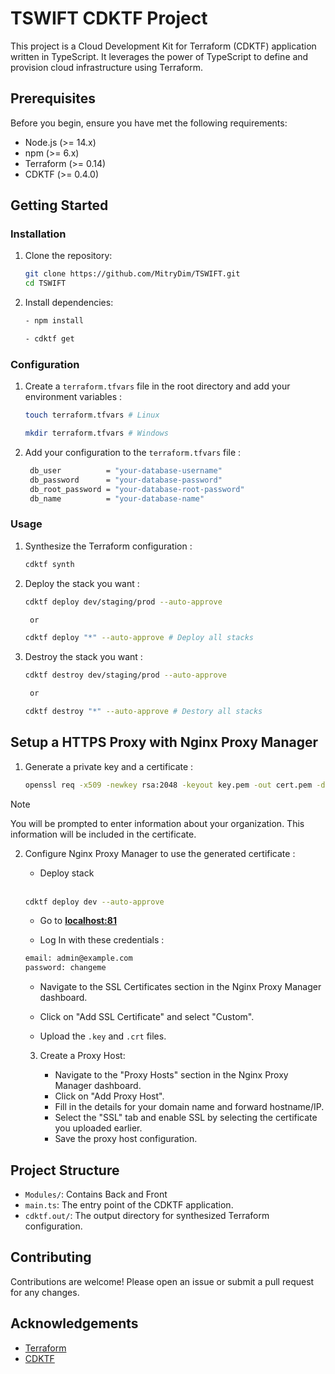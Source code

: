 # TSWIFT CDKTF Project

This project is a Cloud Development Kit for Terraform (CDKTF) application written in TypeScript. It leverages the power of TypeScript to define and provision cloud infrastructure using Terraform.

## Prerequisites

Before you begin, ensure you have met the following requirements:

- Node.js (>= 14.x)
- npm (>= 6.x)
- Terraform (>= 0.14)
- CDKTF (>= 0.4.0)

## Getting Started

### Installation

1. Clone the repository:

   ```sh
   git clone https://github.com/MitryDim/TSWIFT.git
   cd TSWIFT
   ```

2. Install dependencies:

   ```sh
   - npm install

   - cdktf get
   ```

### Configuration

1. Create a `terraform.tfvars` file in the root directory and add your environment variables :

   ```sh
   touch terraform.tfvars # Linux

   mkdir terraform.tfvars # Windows
   ```

2. Add your configuration to the `terraform.tfvars` file :
   ```sh
    db_user          = "your-database-username"
    db_password      = "your-database-password"
    db_root_password = "your-database-root-password"
    db_name          = "your-database-name"
   ```

### Usage

1. Synthesize the Terraform configuration :

   ```sh
   cdktf synth
   ```

2. Deploy the stack you want :

   ```sh
   cdktf deploy dev/staging/prod --auto-approve

    or

   cdktf deploy "*" --auto-approve # Deploy all stacks
   ```

3. Destroy the stack you want :

   ```sh
   cdktf destroy dev/staging/prod --auto-approve

    or

   cdktf destroy "*" --auto-approve # Destory all stacks
   ```

## Setup a HTTPS Proxy with Nginx Proxy Manager

1. Generate a private key and a certificate :

    ```sh
    openssl req -x509 -newkey rsa:2048 -keyout key.pem -out cert.pem -days 365
    ```

> [!NOTE]
> You will be prompted to enter information about your organization. This information will be included in the certificate.


2. Configure Nginx Proxy Manager to use the generated certificate :

   * Deploy stack

   <br>

   ```sh
   cdktf deploy dev --auto-approve
   ```

   * Go to **[localhost:81](localhost:81)**

   * Log In with these credentials :

   ```sh
   email: admin@example.com
   password: changeme
   ```

   * Navigate to the SSL Certificates section in the Nginx Proxy Manager dashboard.

   * Click on "Add SSL Certificate" and select "Custom".

   * Upload the `.key` and `.crt` files.

   3. Create a Proxy Host:

      * Navigate to the "Proxy Hosts" section in the Nginx Proxy Manager dashboard.
      * Click on "Add Proxy Host".
      * Fill in the details for your domain name and forward hostname/IP.
      * Select the "SSL" tab and enable SSL by selecting the certificate you uploaded earlier.
      * Save the proxy host configuration.

## Project Structure

- `Modules/`: Contains Back and Front
- `main.ts`: The entry point of the CDKTF application.
- `cdktf.out/`: The output directory for synthesized Terraform configuration.

## Contributing

Contributions are welcome! Please open an issue or submit a pull request for any changes.

## Acknowledgements

- [Terraform](https://www.terraform.io/)
- [CDKTF](https://github.com/hashicorp/terraform-cdk)

```

```
